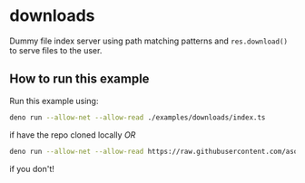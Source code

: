 # downloads

Dummy file index server using path matching patterns and `res.download()` to serve files to the user.

## How to run this example

Run this example using:

```bash
deno run --allow-net --allow-read ./examples/downloads/index.ts
```

if have the repo cloned locally _OR_

```bash
deno run --allow-net --allow-read https://raw.githubusercontent.com/asos-craigmorten/opine/master/examples/downloads/index.ts
```

if you don't!
